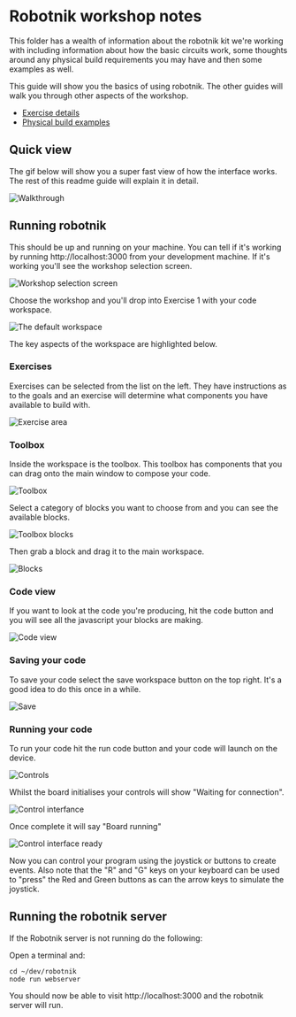 # Robotnik workshop notes

This folder has a wealth of information about the robotnik kit we're working
with including information about how the basic circuits work, some thoughts
around any physical build requirements you may have and then some examples as
well.

This guide will show you the basics of using robotnik. The other guides will
walk you through other aspects of the workshop.

* [Exercise details](./exercises/README.md)
* [Physical build examples](./physical/README.md)

## Quick view

The gif below will show you a super fast view of how the interface works. The
rest of this readme guide will explain it in detail.

![Walkthrough](./images/robotnik.gif)


## Running robotnik

This should be up and running on your machine. You can tell if it's working
by running http://localhost:3000 from your development machine. If it's working
you'll see the workshop selection screen.

![Workshop selection screen](./images/workshop-list.png)

Choose the workshop and you'll drop into Exercise 1 with your code workspace.

![The default workspace](./images/workspace.png)

The key aspects of the workspace are highlighted below.

### Exercises

Exercises can be selected from the list on the left. They have instructions
as to the goals and an exercise will determine what components you have
available to build with.

![Exercise area](./images/workspace-exercises.png)

### Toolbox

Inside the workspace is the toolbox. This toolbox has components that you can
drag onto the main window to compose your code.

![Toolbox](./images/workspace-toolbox.png)

Select a category of blocks you want to choose from and you can see the available
blocks.

![Toolbox blocks](./images/workspace-toolbox-blocks.png)

Then grab a block and drag it to the main workspace.

![Blocks](./images/workspace-blocks.png)

### Code view

If you want to look at the code you're producing, hit the code button and you
will see all the javascript your blocks are making.

![Code view](./images/workspace-codeview.png)

### Saving your code

To save your code select the save workspace button on the top right. It's a
good idea to do this once in a while.

![Save](./images/workspace-save.png)

### Running your code

To run your code hit the run code button and your code will launch on the
device.

![Controls](./images/workspace-run.png)

Whilst the board initialises your controls will show "Waiting for connection".

![Control interfance](./images/running-controls.png)

Once complete it will say "Board running"

![Control interface ready](./images/controls-now-running.png)

Now you can control your program using the joystick or buttons to create events.
Also note that the "R" and "G" keys on your keyboard can be used to "press" the
Red and Green buttons as can the arrow keys to simulate the joystick.

## Running the robotnik server

If the Robotnik server is not running do the following:

Open a terminal and:

```
cd ~/dev/robotnik
node run webserver
```

You should now be able to visit http://localhost:3000 and the robotnik server
will run.
